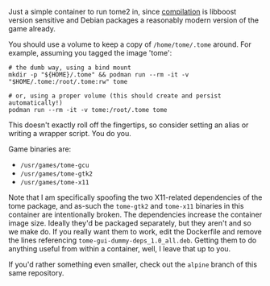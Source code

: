 Just a simple container to run tome2 in, since [compilation](https://github.com/tome2/tome2) is libboost version sensitive and Debian packages a reasonably modern version of the game already.

You should use a volume to keep a copy of `/home/tome/.tome` around. For example, assuming you tagged the image 'tome':

    # the dumb way, using a bind mount
    mkdir -p "${HOME}/.tome" && podman run --rm -it -v "$HOME/.tome:/root/.tome:rw" tome

    # or, using a proper volume (this should create and persist automatically!)
    podman run --rm -it -v tome:/root/.tome tome

This doesn't exactly roll off the fingertips, so consider setting an alias or writing a wrapper script. You do you.

Game binaries are:
  - `/usr/games/tome-gcu`
  - `/usr/games/tome-gtk2`
  - `/usr/games/tome-x11`

Note that I am specifically spoofing the two X11-related dependencies of the tome package, and as-such the `tome-gtk2` and `tome-x11` binaries in this container are intentionally broken. The dependencies increase the container image size. Ideally they'd be packaged separately, but they aren't and so we make do. If you really want them to work, edit the Dockerfile and remove the lines referencing `tome-gui-dummy-deps_1.0_all.deb`. Getting them to do anything useful from within a container, well, I leave that up to you.

If you'd rather something even smaller, check out the `alpine` branch of this same repository.
